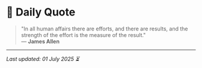 # 📜 Daily Quote

> "In all human affairs there are efforts, and there are results, and the strength of the effort is the measure of the result."  
> — **James Allen**

---

_Last updated: 01 July 2025 ⏳_

